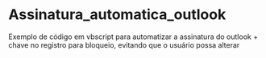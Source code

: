 # Assinatura_automatica_outlook
Exemplo de código em vbscript para automatizar a assinatura do outlook + chave no registro para bloqueio, evitando que o usuário possa alterar
